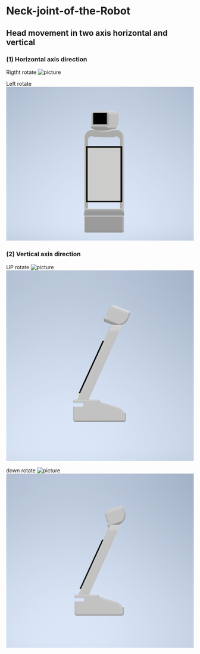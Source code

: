 # Neck-joint-of-the-Robot
## Head movement in two axis horizontal and vertical

### (1) Horizontal axis direction

 Rigtht rotate
![picture](Right-rotate.bmp)



 Left rotate
 ![picture](left-rotate.bmp)


 ### (2) Vertical axis direction

 UP rotate
 ![picture](up-rotate.bmp)    ![picture](up-rotate2.bmp)




 down rotate
 ![picture](down-rotate.bmp)    ![picture](down-rotate2.bmp)
